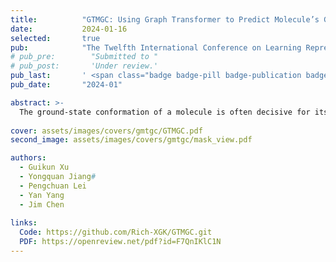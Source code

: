 ```yaml
---
title:          "GTMGC: Using Graph Transformer to Predict Molecule’s Ground-State Conformation"
date:           2024-01-16
selected:       true
pub:            "The Twelfth International Conference on Learning Representations"
# pub_pre:        "Submitted to "
# pub_post:       'Under review.'
pub_last:       ' <span class="badge badge-pill badge-publication badge-success">ICLR24 Spotlight</span>'
pub_date:       "2024-01"

abstract: >-
  The ground-state conformation of a molecule is often decisive for its properties. However, experimental or computational methods, such as density functional theory (DFT), are time-consuming and labor-intensive for obtaining this conformation. Deep learning (DL) based molecular representation learning (MRL) has made significant advancements in molecular modeling and has achieved remarkable results in various tasks. Consequently, it has emerged as a promising approach for directly predicting the ground-state conformation of molecules. In this regard, we introduce GTMGC, a novel network based on Graph-Transformer (GT) that seamlessly predicts the spatial configuration of molecules in a 3D space from their 2D topological architecture in an end-to-end manner. Moreover, we propose a novel self-attention mechanism called Molecule Structural Residual Self-Attention (MSRSA) for molecular structure modeling. This mechanism not only guarantees high model performance and easy implementation but also lends itself well to other molecular modeling tasks. Our method has been evaluated on the Molecule3D benchmark dataset and the QM9 dataset. Experimental results demonstrate that our approach achieves remarkable performance and outperforms current state-of-the-art methods as well as the widely used open-source software RDkit.
  
cover: assets/images/covers/gmtgc/GTMGC.pdf
second_image: assets/images/covers/gmtgc/mask_view.pdf

authors:
  - Guikun Xu
  - Yongquan Jiang#
  - Pengchuan Lei
  - Yan Yang
  - Jim Chen
  
links:
  Code: https://github.com/Rich-XGK/GTMGC.git
  PDF: https://openreview.net/pdf?id=F7QnIKlC1N
---
```

